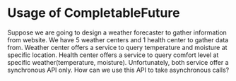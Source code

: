 # Usage of CompletableFuture
Suppose we are going to design a weather forecaster to gather information from website.
We have 5 weather centers and 1 health center to gather data from.
Weather center offers a service to query temperature and moisture at specific location.
Health center offers a service to query comfort level at specific weather(temperature, moisture).
Unfortunately, both service offer a synchronous API only.
How can we use this API to take asynchronous calls?
